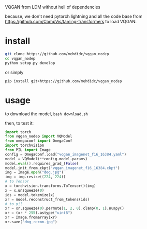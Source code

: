VQGAN from LDM without hell of dependencies 

because, we don't need pytorch lightning and all the code base from https://github.com/CompVis/taming-transformers
to load VQGAN.

# install 

```bash
git clone https://github.com/mehdidc/vqgan_nodep
cd vqgan_nodep
python setup.py develop
```

or simply

`pip install git+https://github.com/mehdidc/vqgan_nodep`

# usage

to download the model, `bash download.sh`

then, to test it:

```python
import torch
from vqgan_nodep import VQModel
from omegaconf import OmegaConf
import torchvision
from PIL import Image
config = OmegaConf.load("vqgan_imagenet_f16_16384.yaml")
model = VQModel(**config.model.params)
model.eval().requires_grad_(False)
model.init_from_ckpt("vqgan_imagenet_f16_16384.ckpt")
img = Image.open("dog.jpg")
img = img.resize((224, 224))
# to Tensor
x = torchvision.transforms.ToTensor()(img)
x = x.unsqueeze(0)
ids = model.tokenize(x)
xr = model.reconstruct_from_tokens(ids)
# to pil
xr = xr.squeeze(0).permute(1, 2, 0).clamp(0, 1).numpy()
xr = (xr * 255).astype("uint8")
xr = Image.fromarray(xr)
xr.save("dog_recon.jpg")
```
